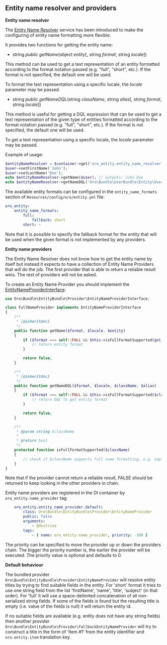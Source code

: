 ## Entity name resolver and providers

**Entity name resolver**

The [Entity Name Resolver](./../../Provider/EntityNameResolver.php) service has been introduced to make the configuring of entity name formatting more flexible.

It provides two functions for getting the entity name:

- string *public* *getName*(object *entity*[, string *format*, string *locale*])

This method can be used to get a text representation of an entity formatted according to the format notation passed (e.g. "full", "short", etc.). If the format is not specified, the default one will be used.

To format the text representation using a specific locale, the *locale* parameter may be passed.

- string *public* *getNameDQL*(string *className*, string *alias*[, string *format*, string *locale*])

This method is useful for getting a DQL expression that can be used to get a text representation of the given type of entities formatted according to the format notation passed (e.g. "full", "short", etc.). If the format is not specified, the default one will be used.

To get a text representation using a specific locale, the *locale* parameter may be passed.

Example of usage:

```php
$entityNameResolver = $container->get('oro_entity.entity_name_resolver');
$user->setFirstName('John');
$user->setLastName('Doe');
echo $entityNameResolver->getName($user); // outputs: John Doe
echo $entityNameResolver->getNameDQL('Oro\Bundle\UserBundle\Entity\User', 'u'); // outputs: CONCAT(u.firstName, CONCAT(u.lastName, ' ')
```

The available entity formats can be configured in the `entity_name_formats` section of `Resources/config/oro/entity.yml` file:

```yaml
oro_entity:
    entity_name_formats:
        full:
            fallback: short
        short: ~
```

Note that it is possible to specify the fallback format for the entity that will be used when the given format is not implemented by any providers.

**Entity name providers**

The Entity Name Resolver does not know how to get the entity name by itself but instead it expects to have a collection of Entity Name Providers that will do the job.
The first provider that is able to return a reliable result wins. The rest of providers will not be asked.

To create an Entity Name Provider you should implement the [EntityNameProviderInterface](./../../Provider/EntityNameProviderInterface.php):

```php
use Oro\Bundle\EntityBundle\Provider\EntityNameProviderInterface;

class FullNameProvider implements EntityNameProviderInterface
{
    /**
     * {@inheritdoc}
     */
    public function getName($format, $locale, $entity)
    {
        if ($format === self::FULL && $this->isFullFormatSupported(get_class($entity))) {
            // return entity format
        }

        return false;
    }

    /**
     * {@inheritdoc}
     */
    public function getNameDQL($format, $locale, $className, $alias)
    {
        if ($format === self::FULL && $this->isFullFormatSupported($className)) {
            // return DQL to get entity format
        }

        return false;
    }

    /**
     * @param string $className
     *
     * @return bool
     */
    protected function isFullFormatSupported($className)
    {
        // check if $className supports full name formatting, e.g. implements some required interfaces
    }
}
```

Note that if the provider cannot return a reliable result, FALSE should be returned to keep looking in the other providers in chain.

Entity name providers are registered in the DI container by `oro_entity.name_provider` tag:

```yml
    oro_entity.entity_name_provider.default:
        class: Oro\Bundle\EntityBundle\Provider\EntityNameProvider
        public: false
        arguments:
            - @doctrine
        tags:
            - { name: oro_entity.name_provider, priority: -100 }
```

The priority can be specified to move the provider up or down the providers chain. The bigger the priority number is, the earlier the provider will be executed. The priority value is optional and defaults to 0.

**Default behaviour**

The bundled provider `Oro\Bundle\EntityBundle\Provider\EntityNameProvider` will resolve entity titles by trying to find suitable fields in the entity. For 'short' format it tries to use one string field from the list 'firstName', 'name', 'title', 'subject' (in that order). For 'full' it will use a space-delimited concatenation of all non-serialized string fields. If some of the fields is found but the resulting title is empty (i.e. value of the fields is null) it will return the entity id.

If no suitable fields are available (e.g. entity does not have any string fields) then another provider `Oro\Bundle\EntityBundle\Provider\FallbackEntityNameProvider` will try to construct a title in the form of 'Item #1' from the entity identifier and `oro.entity.item` translation key.
